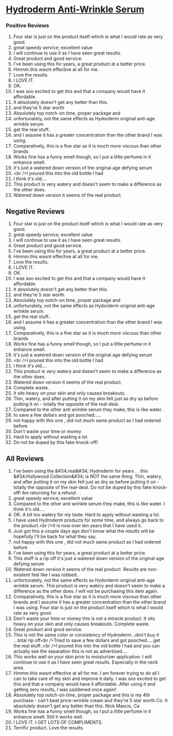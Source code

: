 # [Hydroderm Anti-Wrinkle Serum](https://products.checkmycream.com/products/Hydroderm-Anti-Wrinkle-Serum.html)

### Positive Reviews

<ol>
      <li>Four star is just on the product itself which is what I would rate as very good.</li>
      <li>great speedy service; excellent value</li>
      <li>I will continue to use it as I have seen great results.  </li>
      <li>Great product and good service.</li>
      <li>I&#x27;ve been using this for years, a great product at a better price.</li>
      <li>Hmmm.this wasnt effective at all for me.</li>
      <li>Love the results.</li>
      <li>I LOVE IT.</li>
      <li>OK.  </li>
      <li>I was soo excited to get this and that a company would have it affordable.</li>
      <li>It absolutely doesn&#x27;t get any better than this.</li>
      <li>and they&#x27;re 5 star worth</li>
      <li>Absolutely top notch-on time, proper package and</li>
      <li>unfortunately, not the same effects as Hydorderm original anti-age wrinkle serum.  </li>
      <li>get the real stuff..</li>
      <li>and I assume it has a greater concentration than the other brand I was using.  </li>
      <li>Comparatively, this is a five star as it is much more viscous than other brands</li>
      <li>Works fine has a funny smell though, so I put a little perfume in it enhance smell.</li>
      <li>it&#x27;s just a watered down version of the original age defying serum</li>
      <li>&lt;br /&gt;I poured this into the old bottle I had</li>
      <li>I think it&#x27;s old....</li>
      <li>This product is very watery and doesn&#x27;t seem to make a difference as the other does.  </li>
      <li>Watered down version it seems of the real product.</li>
</ol>


<h2>Negative Reviews</h2>
<ol>
<li> Four star is just on the product itself which is what I would rate as very good.</li>
<li> great speedy service; excellent value</li>
<li> I will continue to use it as I have seen great results.  </li>
<li> Great product and good service.</li>
<li> I&#x27;ve been using this for years, a great product at a better price.</li>
<li> Hmmm.this wasnt effective at all for me.</li>
<li> Love the results.</li>
<li> I LOVE IT.</li>
<li> OK.  </li>
<li> I was soo excited to get this and that a company would have it affordable.</li>
<li> It absolutely doesn&#x27;t get any better than this.</li>
<li> and they&#x27;re 5 star worth</li>
<li> Absolutely top notch-on time, proper package and</li>
<li> unfortunately, not the same effects as Hydorderm original anti-age wrinkle serum.  </li>
<li> get the real stuff..</li>
<li> and I assume it has a greater concentration than the other brand I was using.  </li>
<li> Comparatively, this is a five star as it is much more viscous than other brands</li>
<li> Works fine has a funny smell though, so I put a little perfume in it enhance smell.</li>
<li> it&#x27;s just a watered down version of the original age defying serum</li>
<li> &lt;br /&gt;I poured this into the old bottle I had</li>
<li> I think it&#x27;s old....</li>
<li> This product is very watery and doesn&#x27;t seem to make a difference as the other does.  </li>
<li> Watered down version it seems of the real product.</li>
<li> Complete waste.</li>
<li> It sits heavy on your skin and only causes breakouts.</li>
<li> Thin, watery, and after putting it on my skin felt just as dry as before putting it on - totally the opposite of the real-deal.  </li>
<li> Compared to the other anti wrinkle serum they make, this is like water.  </li>
<li> to save a few dollars and got pooched.....</li>
<li> not happy with this one , did not much same product as I had ordered before</li>
<li> Don&#x27;t waste your time or money</li>
<li> Hard to apply without wasting a lot.</li>
<li> Do not be duped by this fake knock-off!  </li>
</ol>

<h2>All Reviews</h2>

<ol>
    <li> I&#x27;ve been using the &amp;#34;real&amp;#34; Hydroderm for years . . this &amp;#34;Hollywood Collection&amp;#34; is NOT the same thing.  Thin, watery, and after putting it on my skin felt just as dry as before putting it on - totally the opposite of the real-deal.  Do not be duped by this fake knock-off!  Am returning for a refund . .</li>
    <li> great speedy service; excellent value</li>
    <li> Compared to the other anti wrinkle serum they make, this is like water.  I think it&#x27;s old....</li>
    <li> OK.  A bit too watery for my taste.  Hard to apply without wasting a lot.</li>
    <li> I have used Hydroderm products for some time, and always go back to the product.&lt;br /&gt;It is now over ten years that I have used it.</li>
    <li> Just got this a couple days ago don&#x27;t know what the results will be hopefully I&#x27;ll be back for what they say.</li>
    <li> not happy with this one , did not much same product as I had ordered before</li>
    <li> I&#x27;ve been using this for years, a great product at a better price.</li>
    <li> This stuff is a rip off it&#x27;s just a watered down version of the original age defying serum</li>
    <li> Watered down version it seems of the real product. Results are non-existent feel like I was robbed..</li>
    <li> unfortunately, not the same effects as Hydorderm original anti-age wrinkle serum.  This product is very watery and doesn&#x27;t seem to make a difference as the other does.  I will not be purchasing this item again.</li>
    <li> Comparatively, this is a five star as it is much more viscous than other brands and I assume it has a greater concentration than the other brand I was using.  Four star is just on the product itself which is what I would rate as very good.</li>
    <li> Don&#x27;t waste your time or money this is not a miracle product. It sits heavy on your skin and only causes breakouts. Complete waste.</li>
    <li> Great product and good service.</li>
    <li> This is not the same color or consistency of Hydroderm...don&#x27;t buy it ...total rip off&lt;br /&gt;Tried to save a few dollars and got pooched.....get the real stuff..&lt;br /&gt;I poured this into the old bottle I had and you can actually see the separation  this is not as advertised....</li>
    <li> This works well on your skin prior to moisturizer application.  I will continue to use it as I have seen great results.  Especially in the neck area.</li>
    <li> Hmmm.this wasnt effective at all for me. I am forever trying to do all I can to take care of my skin and improve it daily. I was soo excited to get this and that a company would have it affordable. After using it and getting zero results, I was saddened once again!</li>
    <li> Absolutely top notch-on time, proper package and this is my 4th purchase - can&#x27;t beat price-wrinkle cream and they&#x27;re 5 star worth Co.  It absolutely doesn&#x27;t get any better than this. Nick Mascis, Ca</li>
    <li> Works fine has a funny smell though, so I put a little perfume in it enhance smell. Still it works well.</li>
    <li> I LOVE IT. I GET LOTS OF COMPLIMENTS.</li>
    <li> Terrific product. Love the results.</li>
</ol>




